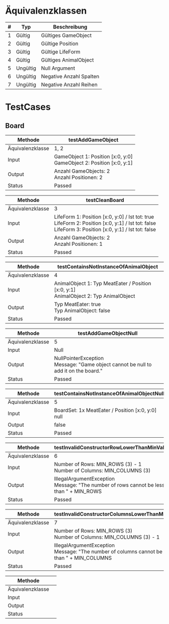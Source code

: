# Äquivalenzklassen

| #    | Typ      | Beschreibung            |
| ---- | -------- | ----------------------- |
| 1    | Gültig   | Gültiges GameObject     |
| 2    | Gültig   | Gültige Position        |
| 3    | Gültig   | Gültige LifeForm        |
| 4    | Gültig   | Gültiges AnimalObject   |
| 5    | Ungültig | Null Argument           |
| 6    | Ungültig | Negative Anzahl Spalten |
| 7    | Ungültig | Negative Anzahl Reihen  |



# TestCases
## Board

| Methode          | testAddGameObject                                            |
| ---------------- | ------------------------------------------------------------ |
| Äquivalenzklasse | 1, 2                                                         |
| Input            | GameObject  1: Position [x:0, y:0]<br />GameObject  2: Position [x:0, y:1] |
| Output           | Anzahl GameObjects: 2<br />Anzahl Positionen: 2              |
| Status           | Passed                                                       |

| Methode          | testCleanBoard                                               |
| ---------------- | ------------------------------------------------------------ |
| Äquivalenzklasse | 3                                                            |
| Input            | LifeForm 1: Position [x:0, y:0] / Ist tot: true<br />LifeForm 2: Position [x:0, y:1] / Ist tot: false<br />LifeForm 3: Position [x:0, y:1] / Ist tot: false |
| Output           | Anzahl GameObjects: 2<br />Anzahl Positionen: 1              |
| Status           | Passed                                                       |

| Methode          | testContainsNotInstanceOfAnimalObject                        |
| ---------------- | ------------------------------------------------------------ |
| Äquivalenzklasse | 4                                                            |
| Input            | AnimalObject 1: Typ MeatEater / Position [x:0, y:1]<br />AnimalObject 2: Typ AnimalObject |
| Output           | Typ MeatEater: true<br />Typ AnimalObject: false             |
| Status           | Passed                                                       |

| Methode          | testAddGameObjectNull                                        |
| ---------------- | ------------------------------------------------------------ |
| Äquivalenzklasse | 5                                                            |
| Input            | Null                                                         |
| Output           | NullPointerException<br />Message: "Game object cannot be null to add it on the board." |
| Status           | Passed                                                       |

| Methode          | testContainsNotInstanceOfAnimalObjectNull              |
| ---------------- | ------------------------------------------------------ |
| Äquivalenzklasse | 5                                                      |
| Input            | BoardSet: 1x MeatEater / Position [x:0, y:0]<br />null |
| Output           | false                                                  |
| Status           | Passed                                                 |

| Methode          | testInvalidConstructorRowLowerThanMinValue                   |
| ---------------- | ------------------------------------------------------------ |
| Äquivalenzklasse | 6                                                            |
| Input            | Number of Rows: MIN_ROWS (3) - 1<br />Number of Columns: MIN_COLUMNS (3) |
| Output           | IllegalArgumentException<br />Message: "The number of rows cannot be less than " + MIN_ROWS |
| Status           | Passed                                                       |

| Methode          | testInvalidConstructorColumnsLowerThanMinValue               |
| ---------------- | ------------------------------------------------------------ |
| Äquivalenzklasse | 7                                                            |
| Input            | Number of Rows: MIN_ROWS (3)<br />Number of Columns: MIN_COLUMNS (3) - 1 |
| Output           | IllegalArgumentException<br />Message: "The number of columns cannot be less than " + MIN_COLUMNS |
| Status           | Passed                                                       |

| Methode          |      |
| ---------------- | ---- |
| Äquivalenzklasse |      |
| Input            |      |
| Output           |      |
| Status           |      |

